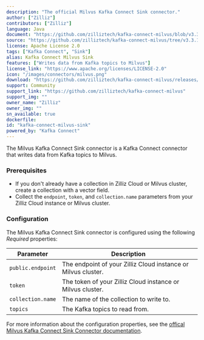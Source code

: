 ```yaml
---
description: "The official Milvus Kafka Connect Sink connector."
author: ["Zilliz"]
contributors: ["Zilliz"]
language: Java
document: "https://github.com/zilliztech/kafka-connect-milvus/blob/v3.3.1/README_OSS.md"
source: "https://github.com/zilliztech/kafka-connect-milvus/tree/v3.3.1"
license: Apache License 2.0
tags: ["Kafka Connect", "Sink"]
alias: Kafka Connect Milvus Sink
features: ["Writes data from Kafka topics to Milvus"]
license_link: "https://www.apache.org/licenses/LICENSE-2.0"
icon: "/images/connectors/milvus.png"
download: "https://github.com/zilliztech/kafka-connect-milvus/releases/tag/v3.3.1"
support: Community
support_link: "https://github.com/zilliztech/kafka-connect-milvus"
support_img: ""
owner_name: "Zilliz"
owner_img: ""
sn_available: true
dockerfile: 
id: "kafka-connect-milvus-sink"
powered_by: "Kafka Connect"
---
```


The Milvus Kafka Connect Sink connector is a Kafka Connect connector that writes data from Kafka topics to Milvus.

### Prerequisites

- If you don't already have a collection in Zilliz Cloud or Milvus cluster, create a collection with a vector field.
- Collect the `endpoint`, `token`, and `collection.name` parameters from your Zilliz Cloud instance or Milvus cluster.

### Configuration

The Milvus Kafka Connect Sink connector is configured using the following *Required* properties:

Parameter | Description
-|-
`public.endpoint` | The endpoint of your Zilliz Cloud instance or Milvus cluster.
`token` | The token of your Zilliz Cloud instance or Milvus cluster.
`collection.name` | The name of the collection to write to.
`topics` | The Kafka topics to read from.

For more information about the configuration properties, see the [offical Milvus Kafka Connect Sink Connector documentation](https://github.com/zilliztech/kafka-connect-milvus/blob/v3.3.1/README_OSS.md).


